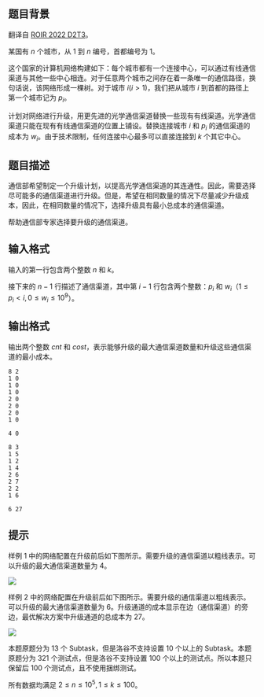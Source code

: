 ## 题目背景
翻译自 [ROIR 2022 D2T3](https://neerc.ifmo.ru/school/archive/2021-2022/ru-olymp-regional-2022-day2.pdf)。

某国有 $n$ 个城市，从 $1$ 到 $n$ 编号，首都编号为 $1$。

这个国家的计算机网络构建如下：每个城市都有一个连接中心，可以通过有线通信渠道与其他一些中心相连。对于任意两个城市之间存在着一条唯一的通信路径，换句话说，该网络形成一棵树。对于城市 $i(i > 1)$，我们把从城市 $i$ 到首都的路径上第一个城市记为 $p_i$。

计划对网络进行升级，用更先进的光学通信渠道替换一些现有有线渠道。光学通信渠道只能在现有有线通信渠道的位置上铺设。替换连接城市 $i$ 和 $p_i$ 的通信渠道的成本为 $w_i$。由于技术限制，任何连接中心最多可以直接连接到 $k$ 个其它中心。

## 题目描述
通信部希望制定一个升级计划，以提高光学通信渠道的其连通性。因此，需要选择尽可能多的通信渠道进行升级。但是，希望在相同数量的情况下尽量减少升级成本，因此，在相同数量的情况下，选择升级具有最小总成本的通信渠道。

帮助通信部专家选择要升级的通信渠道。

## 输入格式
输入的第一行包含两个整数 $n$ 和 $k$。

接下来的 $n−1$ 行描述了通信渠道，其中第 $i−1$ 行包含两个整数：$p_i$ 和 $w_i$（$1 \le p_i < i, 0 \le w_i \le 10^9$）。

## 输出格式
输出两个整数 $cnt$ 和 $cost$，表示能够升级的最大通信渠道数量和升级这些通信渠道的最小成本。

```input1
8 2
1 0
1 0
1 0
2 0
2 0
2 0
1 0
```

```output1
4 0
```

```input2
8 3
1 5
1 2
1 4
2 6
2 7
2 2
1 6
```

```output2
6 27
```

## 提示
样例 $1$ 中的网络配置在升级前后如下图所示。需要升级的通信渠道以粗线表示。可以升级的最大通信渠道数量为 $4$。

![](https://cdn.luogu.com.cn/upload/image_hosting/wd46yiot.png)

样例 $2$ 中的网络配置在升级前后如下图所示。需要升级的通信渠道以粗线表示。可以升级的最大通信渠道数量为 $6$。升级通道的成本显示在边（通信渠道）的旁边，最优解决方案中升级通道的总成本为 $27$。

![](https://cdn.luogu.com.cn/upload/image_hosting/z2mnb3ul.png)

本题原题分为 $13$ 个 Subtask，但是洛谷不支持设置 $10$ 个以上的 Subtask。本题原题分为 $321$ 个测试点，但是洛谷不支持设置 $100$ 个以上的测试点。所以本题只保留后 $100$ 个测试点，且不使用捆绑测试。

所有数据均满足 $2 \le n \le 10^5, 1 \le k \le 100$。


